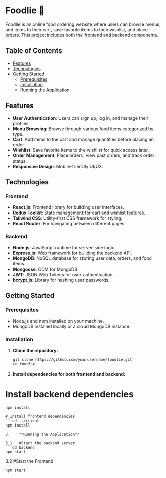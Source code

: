 # Foodlie 🍔

Foodlie is an online food ordering website where users can browse menus, add items to their cart, save favorite items to their wishlist, and place orders. This project includes both the frontend and backend components.

## Table of Contents

- [Features](#features)
- [Technologies](#technologies)
- [Getting Started](#getting-started)
  - [Prerequisites](#prerequisites)
  - [Installation](#installation)
  - [Running the Application](#running-the-application)


## Features

- **User Authentication**: Users can sign up, log in, and manage their profiles.
- **Menu Browsing**: Browse through various food items categorized by type.
- **Cart**: Add items to the cart and manage quantities before placing an order.
- **Wishlist**: Save favorite items to the wishlist for quick access later.
- **Order Management**: Place orders, view past orders, and track order status.
- **Responsive Design**: Mobile-friendly UI/UX.

## Technologies

### Frontend
- **React.js**: Frontend library for building user interfaces.
- **Redux Toolkit**: State management for cart and wishlist features.
- **Tailwind CSS**: Utility-first CSS framework for styling.
- **React Router**: For navigating between different pages.

### Backend
- **Node.js**: JavaScript runtime for server-side logic.
- **Express.js**: Web framework for building the backend API.
- **MongoDB**: NoSQL database for storing user data, orders, and food items.
- **Mongoose**: ODM for MongoDB.
- **JWT**: JSON Web Tokens for user authentication.
- **bcrypt.js**: Library for hashing user passwords.

## Getting Started

### Prerequisites

- Node.js and npm installed on your machine.
- MongoDB installed locally or a cloud MongoDB instance.

### Installation

1. **Clone the repository:**

   ```bash
   git clone https://github.com/yourusername/foodlie.git
   cd foodlie

2. **Install dependencies for both frontend and backend:**
# Install backend dependencies
```cd backend
npm install

# Install frontend dependencies
```cd ../client
npm install

3.    **Running the Application**

3.1   #Start the backend server:
```cd backend
npm start
````
3.2    #Start the Frontend 

```cd client
npm start
```


